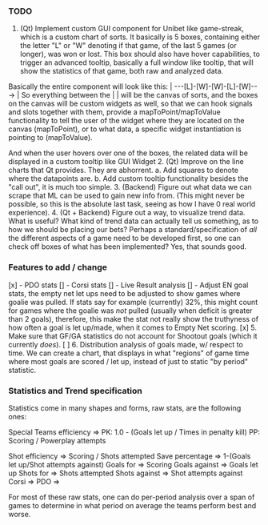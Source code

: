 ### TODO

1. (Qt) Implement custom GUI component for Unibet like game-streak, which is a custom chart of sorts. It basically is
5 boxes, containing either the letter "L" or "W" denoting if that game, of the last 5 games (or longer), was won or lost.
This box should also have hover capabilities, to trigger an advanced tooltip, basically a full window like tooltip, that
will show the statistics of that game, both raw and analyzed data.

Basically the entire component will look like this:	| ---[L]-[W]-[W]-[L]-[W]---> |
So everything between the | | will be the canvas of sorts, and the boxes on the canvas will be custom widgets as well,
so that we can hook signals and slots together with them, provide a mapToPoint/mapToValue functionality to tell the user
of the widget where they are located on the canvas (mapToPoint), or to what data, a specific widget instantiation 
is pointing to (mapToValue).

And when the user hovers over one of the boxes, the related data will be displayed in a custom tooltip like GUI Widget
2. (Qt) Improve on the line charts that Qt provides. They are abhorrent.
	a. Add squares to denote where the datapoints are.
	b. Add custom tooltip functionality besides the "call out", it is much too simple.
3. (Backend) Figure out what data we can scrape that ML can be used to gain new info from. (This might never be possible, so this 
	is the absolute last task, seeing as how I have 0 real world experience).
4. (Qt + Backend) Figure out a way, to visualize trend data. What is useful? What kind of trend data can actually tell us something,
	as to how we should be placing our bets? Perhaps a standard/specification of _all_ the different aspects of a game need
	to be developed first, so one can check off boxes of what has been implemented? Yes, that sounds good.


### Features to add / change

[x] - PDO stats
[] - Corsi stats
[] -  Live Result analysis
[] -  Adjust EN goal stats, the empty net let ups need to be adjusted to show games where goalie was pulled. If stats say for example (currently)
   32%, this might count for games where the goalie was *not* pulled (usually when deficit is greater than 2 goals), therefore, this 
   make the stat not really show the truthyness of how often a goal is let up/made, when it comes to Empty Net scoring.
[x] 5. Make sure that GF/GA statistics do not account for Shootout goals (which it currently *does*).
[ ] 6. Distribution analysis of goals made, w/ respect to time. We can create a chart, that displays in what "regions" of game time
   where most goals are scored / let up, instead of just to static "by period" statistic.

### Statistics and Trend specification

Statistics come in many shapes and forms, raw stats, are the following ones:

Special Teams efficiency => 
	PK: 1.0 - (Goals let up / Times in penalty kill)
	PP: Scoring / Powerplay attempts

Shot efficiency		=> Scoring / Shots attempted
Save percentage		=> 1-(Goals let up/Shot attempts against)
Goals for		=> Scoring
Goals against		=> Goals let up
Shots for		=> Shots attempted
Shots against		=> Shot attempts against
Corsi			=>
PDO			=>

For most of these raw stats, one can do per-period analysis over a span of games to determine
in what period on average the teams perform best and worse.
